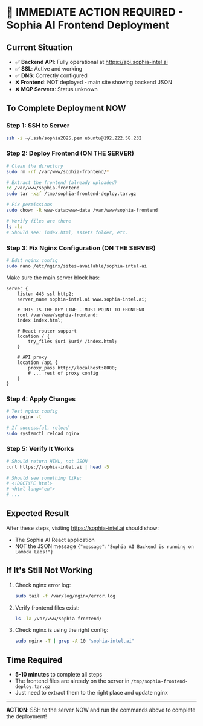 # 🚨 IMMEDIATE ACTION REQUIRED - Sophia AI Frontend Deployment

## Current Situation
- ✅ **Backend API**: Fully operational at https://api.sophia-intel.ai
- ✅ **SSL**: Active and working
- ✅ **DNS**: Correctly configured
- ❌ **Frontend**: NOT deployed - main site showing backend JSON
- ❌ **MCP Servers**: Status unknown

## To Complete Deployment NOW

### Step 1: SSH to Server
```bash
ssh -i ~/.ssh/sophia2025.pem ubuntu@192.222.58.232
```

### Step 2: Deploy Frontend (ON THE SERVER)
```bash
# Clean the directory
sudo rm -rf /var/www/sophia-frontend/*

# Extract the frontend (already uploaded)
cd /var/www/sophia-frontend
sudo tar -xzf /tmp/sophia-frontend-deploy.tar.gz

# Fix permissions
sudo chown -R www-data:www-data /var/www/sophia-frontend

# Verify files are there
ls -la
# Should see: index.html, assets folder, etc.
```

### Step 3: Fix Nginx Configuration (ON THE SERVER)
```bash
# Edit nginx config
sudo nano /etc/nginx/sites-available/sophia-intel-ai
```

Make sure the main server block has:
```nginx
server {
    listen 443 ssl http2;
    server_name sophia-intel.ai www.sophia-intel.ai;
    
    # THIS IS THE KEY LINE - MUST POINT TO FRONTEND
    root /var/www/sophia-frontend;
    index index.html;
    
    # React router support
    location / {
        try_files $uri $uri/ /index.html;
    }
    
    # API proxy
    location /api {
        proxy_pass http://localhost:8000;
        # ... rest of proxy config
    }
}
```

### Step 4: Apply Changes
```bash
# Test nginx config
sudo nginx -t

# If successful, reload
sudo systemctl reload nginx
```

### Step 5: Verify It Works
```bash
# Should return HTML, not JSON
curl https://sophia-intel.ai | head -5

# Should see something like:
# <!DOCTYPE html>
# <html lang="en">
# ...
```

## Expected Result

After these steps, visiting https://sophia-intel.ai should show:
- The Sophia AI React application
- NOT the JSON message `{"message":"Sophia AI Backend is running on Lambda Labs!"}`

## If It's Still Not Working

1. Check nginx error log:
   ```bash
   sudo tail -f /var/log/nginx/error.log
   ```

2. Verify frontend files exist:
   ```bash
   ls -la /var/www/sophia-frontend/
   ```

3. Check nginx is using the right config:
   ```bash
   sudo nginx -T | grep -A 10 "sophia-intel.ai"
   ```

## Time Required
- **5-10 minutes** to complete all steps
- The frontend files are already on the server in `/tmp/sophia-frontend-deploy.tar.gz`
- Just need to extract them to the right place and update nginx

---

**ACTION**: SSH to the server NOW and run the commands above to complete the deployment! 
